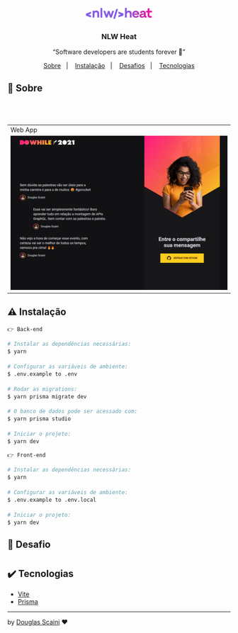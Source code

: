 <h1 align="center"><img src="./.github/logo.svg" width="150px"/></h1>

<h3 align="center">NLW Heat</h3>

<p align="center">“Software developers are students forever 🧠”</p>

<p align="center">
  <a href="#about">Sobre</a>&nbsp;&nbsp;&nbsp;|&nbsp;&nbsp;&nbsp;
  <a href="#install">Instalação</a>&nbsp;&nbsp;&nbsp;|&nbsp;&nbsp;&nbsp;
  <a href="#challenge">Desafios</a>&nbsp;&nbsp;&nbsp;|&nbsp;&nbsp;&nbsp;
  <a href="#technologies">Tecnologias</a>
</p>

## :speech_balloon: Sobre <a name="about"></a>

> #

<br />
<table>
  <tr>
    <td colspan="1">Web App</td>
  </tr>
  <tr>
    <td><img src="./.github/nlwheat.gif" width=1000px /></td></td>
  </tr>
</table>

## :warning: Instalação <a name="install"></a>

```bash
👉 Back-end

# Instalar as dependências necessárias:
$ yarn

# Configurar as variáveis de ambiente:
$ .env.example to .env

# Rodar as migrations:
$ yarn prisma migrate dev

# O banco de dados pode ser acessado com:
$ yarn prisma studio

# Iniciar o projeto:
$ yarn dev

```

```bash
👉 Front-end

# Instalar as dependências necessárias:
$ yarn

# Configurar as variáveis de ambiente:
$ .env.example to .env.local

# Iniciar o projeto:
$ yarn dev
```

## :triangular_flag_on_post: Desafio <a name="challenge"></a>

> #

## :heavy_check_mark: Tecnologias <a name="technologies"></a>

- [Vite](https://vitejs.dev/)
- [Prisma](https://www.prisma.io/)

---

by [Douglas Scaini](https://www.github.com/douglasscaini) ❤️
